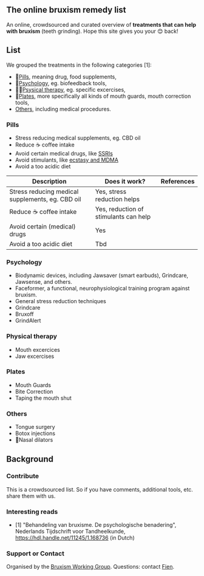 ## The online bruxism remedy list

An online, crowdsourced and curated overview of **treatments that can help with bruxism** (teeth grinding). Hope this site gives you your 😊 back!

## List

We grouped the treatments in the following categories [1]:
- 💊[Pills](#pills), meaning drug, food supplements, 
- 🧠[Psychology](#psychology), eg. biofeedback tools,
- 🏃‍♀️[Psysical therapy](#physical-therapy), eg. specific excercises,
- 🦷[Plates](#plates), more specifically all kinds of mouth guards, mouth correction tools,
- [Others](#others), including medical procedures.

### Pills
- Stress reducing medical supplements, eg. CBD oil
- Reduce ☕ coffee intake
- Avoid certain medical drugs, like [SSRIs](https://www.spineo.org/link-between-bruxism-and-selective-serotonin-reuptake-inhibitors-ssris)
- Avoid stimulants, like [ecstasy and MDMA](https://www.spineo.org/ecstasy-mdma-and-bruxism/)
- Avoid a too acidic diet	

Description | Does it work? | References |  
|--------|------------------|----------------|  
|Stress reducing medical supplements, eg. CBD oil|Yes, stress reduction helps|
|Reduce ☕ coffee intake|Yes, reduction of stimulants can help|
|Avoid certain (medical) drugs|Yes|
|Avoid a too acidic diet|Tbd|



### Psychology
- Biodynamic devices, including Jawsaver (smart earbuds), Grindcare, Jawsense, and others.
- Faceformer, a functional, neurophysiological training program against bruxism.
- General stress reduction techniques
- Grindcare
- Bruxoff
- GrindAlert

### Physical therapy
- Mouth excercices	
- Jaw excercises

### Plates
- Mouth Guards
- Bite Correction	
- Taping the mouth shut

### Others
- Tongue surgery
- Botox injections
- 👃Nasal dilators


## Background

### Contribute
This is a crowdsourced list. So if you have comments, additional tools, etc. share them with us.

### Interesting reads
- [1] "Behandeling van bruxisme. De psychologische benadering", Nederlands Tijdschrift voor Tandheelkunde, https://hdl.handle.net/11245/1.168736 (in Dutch)

### Support or Contact
Organised by the [Bruxism Working Group](https://www.spineo.org).
Questions: contact [Fien](https://www.fienjonnaert.be).
